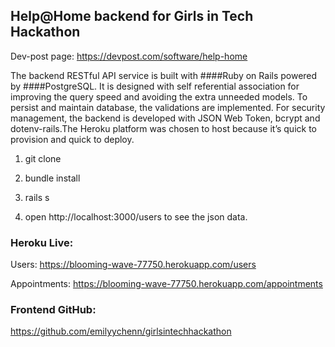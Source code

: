 ## Help@Home backend for Girls in Tech Hackathon 
Dev-post page: https://devpost.com/software/help-home


The backend RESTful API service is built with ####Ruby on Rails powered by ####PostgreSQL. It is designed with self referential association for improving the query speed and avoiding the extra unneeded models. To persist and maintain database, the validations are implemented. For security management, the backend is developed with JSON Web Token, bcrypt and dotenv-rails.The Heroku platform was chosen to host because it’s quick to provision and quick to deploy.

1. git clone 

2. bundle install

3. rails s

4. open http://localhost:3000/users to see the json data. 



### Heroku Live: 
Users: https://blooming-wave-77750.herokuapp.com/users

Appointments: https://blooming-wave-77750.herokuapp.com/appointments

### Frontend GitHub: 
https://github.com/emilyychenn/girlsintechhackathon
